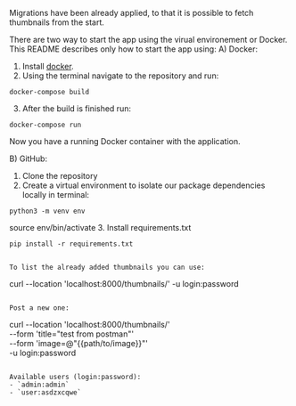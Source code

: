 Migrations have been already applied, to that it is possible to fetch thumbnails from the start.

There are two way to start the app using the virual environement or Docker. This README describes only how to start the app using:
A) Docker:

1. Install [docker](https://docs.docker.com/desktop/install/mac-install/).
2. Using the terminal navigate to the repository and run:
```
docker-compose build
```
3. After the build is finished run:
```
docker-compose run
```

Now you have a running Docker container with the application.

B) GitHub:
1. Clone the repository
2. Create a virtual environment to isolate our package dependencies locally in terminal:
```
python3 -m venv env
```
source env/bin/activate
3. Install requirements.txt
```
pip install -r requirements.txt


To list the already added thumbnails you can use:

```
curl --location 'localhost:8000/thumbnails/' -u login:password
```

Post a new one:
```
curl --location 'localhost:8000/thumbnails/' \
--form 'title="test from postman"' \
--form 'image=@"{{path/to/image}}"' \
-u login:password
```

Available users (login:password):
- `admin:admin`
- `user:asdzxcqwe`
